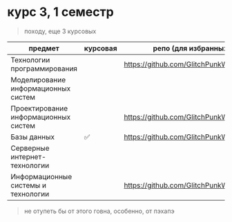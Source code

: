 # курс 3, 1 семестр

> походу, еще 3 курсовых

предмет | курсовая | репо (для избранных) | ссылка
--------|----------|----------------------|-------
Технологии программирования | | https://github.com/GlitchPunkWTF/tp3.1 | [тыц](https://github.com/GlitchPunkWTF/course-3.1/tree/main/%D0%A2%D0%B5%D1%85%D0%BD%D0%BE%D0%BB%D0%BE%D0%B3%D0%B8%D0%B8%20%D0%BF%D1%80%D0%BE%D0%B3%D1%80%D0%B0%D0%BC%D0%BC%D0%B8%D1%80%D0%BE%D0%B2%D0%B0%D0%BD%D0%B8%D1%8F)
Моделирование информационных систем | | | [гуглокласс (мой линк)](https://classroom.google.com/u/1/c/MzgyNTI0MDQyNDQ2)
Проектирование информационных систем | | https://github.com/GlitchPunkWTF/pis3.1 | [тыц](https://github.com/GlitchPunkWTF/course-3.1/tree/main/%D0%9F%D1%80%D0%BE%D0%B5%D0%BA%D1%82%D0%B8%D1%80%D0%BE%D0%B2%D0%B0%D0%BD%D0%B8%D0%B5%20%D0%B8%D0%BD%D1%84%D0%BE%D1%80%D0%BC%D0%B0%D1%86%D0%B8%D0%BE%D0%BD%D0%BD%D1%8B%D1%85%20%D1%81%D0%B8%D1%81%D1%82%D0%B5%D0%BC)
Базы данных | ✅ | https://github.com/GlitchPunkWTF/bd3.1 | []()
Серверные интернет-технологии | | | [гайд в notion](https://donstu.notion.site/donstu/ca13efe8eac443d69fe1dc0df18026ed?v=f751a9fb12f344ba80542efb85a096e0)
Информационные системы и технологии | | https://github.com/GlitchPunkWTF/icit3.1 | [тыц](https://github.com/GlitchPunkWTF/course-3.1/tree/main/%D0%98%D0%A1%D0%B8%D0%A2)

> не отупеть бы от этого говна, особенно, от пэхапэ
